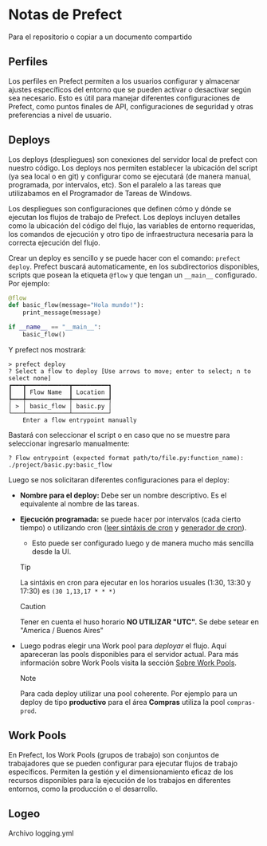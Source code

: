 # Notas de Prefect
Para el repositorio o copiar a un documento compartido

## Perfiles
Los perfiles en Prefect permiten a los usuarios configurar y almacenar ajustes específicos del entorno que se pueden activar o desactivar según sea necesario. Esto es útil para manejar diferentes configuraciones de Prefect, como puntos finales de API, configuraciones de seguridad y otras preferencias a nivel de usuario.




## Deploys
Los deploys (despliegues) son conexiones del servidor local de prefect con nuestro código. Los deploys nos permiten establecer la ubicación del script (ya sea local o en git) y configurar como se ejecutará (de manera manual, programada, por intervalos, etc). Son el paralelo a las tareas que utilizabamos en el Programador de Tareas de Windows.

Los despliegues son configuraciones que definen cómo y dónde se ejecutan los flujos de trabajo de Prefect. Los deploys incluyen detalles como la ubicación del código del flujo, las variables de entorno requeridas, los comandos de ejecución y otro tipo de infraestructura necesaria para la correcta ejecución del flujo.

Crear un deploy es sencillo y se puede hacer con el comando:
```prefect deploy```.
Prefect buscará automaticamente, en los subdirectorios disponibles, scripts que posean la etiqueta ```@flow``` y que tengan un ```__main__``` configurado. Por ejemplo:
```python
@flow
def basic_flow(message="Hola mundo!"):
    print_message(message)

if __name__ == "__main__":
    basic_flow()
```

Y prefect nos mostrará:
```shell
> prefect deploy
? Select a flow to deploy [Use arrows to move; enter to select; n to select none]                                                                 
┏━━━┳━━━━━━━━━━━━┳━━━━━━━━━━┓                                                                                                                     
┃   ┃ Flow Name  ┃ Location ┃                                                                                                                     
┡━━━╇━━━━━━━━━━━━╇━━━━━━━━━━┩                                                                                                                     
│ > │ basic_flow │ basic.py │                                                                                                                     
└───┴────────────┴──────────┘
    Enter a flow entrypoint manually
```

Bastará con seleccionar el script o en caso que no se muestre para seleccionar ingresarlo manualmente:
```shell
? Flow entrypoint (expected format path/to/file.py:function_name): ./project/basic.py:basic_flow
```

Luego se nos solicitaran diferentes configuraciones para el deploy:  
- **Nombre para el deploy:** Debe ser un nombre descriptivo. Es el equivalente al nombre de las tareas.
- **Ejecución programada:** se puede hacer por intervalos (cada cierto tiempo) o utilizando cron ([leer sintáxis de cron](https://marquesfernandes.com/es/tecnologia-es/crontab-what-and-and-how-to-use-no-ubuntu-debian/) y [generador de cron](https://crontab.guru/#30_1,13,17_*_*_*)).
    - Esto puede ser configurado luego y de manera mucho más sencilla desde la UI.
    > [!TIP] 
    > La sintáxis en cron para ejecutar en los horarios usuales (1:30, 13:30 y 17:30) es ```(30 1,13,17 * * *)```

    > [!CAUTION]
    > Tener en cuenta el huso horario **NO UTILIZAR "UTC".** Se debe setear en "America / Buenos Aires"
- Luego podras elegir una Work pool para _deployar_ el flujo. Aquí apareceran las pools disponibles para el servidor actual. Para más información sobre Work Pools visita la sección [Sobre Work Pools](#sobre-work-pools).
    > [!NOTE]
    > Para cada deploy utilizar una pool coherente. Por ejemplo para un deploy de tipo **productivo** para el área **Compras** utiliza la pool ```compras-prod```.

<!-- ```shell
? Deployment name (default): printear-mensaje # Ingreso un nombre para el deploy.
? Would you like to configure a schedule for this deployment? [y/n] (y): n # No configuro la ejecución automática
``` -->

## Work Pools

En Prefect, los Work Pools (grupos de trabajo) son conjuntos de trabajadores que se pueden configurar para ejecutar flujos de trabajo específicos. Permiten la gestión y el dimensionamiento eficaz de los recursos disponibles para la ejecución de los trabajos en diferentes entornos, como la producción o el desarrollo.

## Logeo

Archivo logging.yml